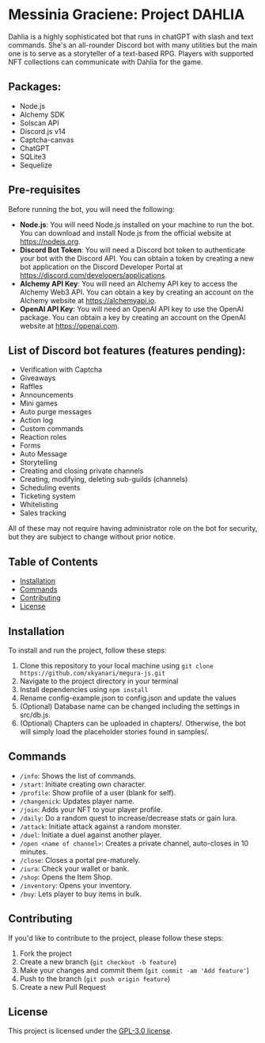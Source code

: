 # Messinia Graciene: Project DAHLIA

Dahlia is a highly sophisticated bot that runs in chatGPT with slash and text commands. She's an all-rounder Discord bot with many utilities but the main one is to serve as a storyteller of a text-based RPG. Players with supported NFT collections can communicate with Dahlia for the game.

## Packages:
- Node.js
- Alchemy SDK
- Solscan API
- Discord.js v14
- Captcha-canvas
- ChatGPT
- SQLite3
- Sequelize

## Pre-requisites
Before running the bot, you will need the following:

- **Node.js**: You will need Node.js installed on your machine to run the bot. You can download and install Node.js from the official website at https://nodejs.org.
- **Discord Bot Token**: You will need a Discord bot token to authenticate your bot with the Discord API. You can obtain a token by creating a new bot application on the Discord Developer Portal at https://discord.com/developers/applications.
- **Alchemy API Key**: You will need an Alchemy API key to access the Alchemy Web3 API. You can obtain a key by creating an account on the Alchemy website at https://alchemyapi.io.
- **OpenAI API Key**: You will need an OpenAI API key to use the OpenAI package. You can obtain a key by creating an account on the OpenAI website at https://openai.com.

## List of Discord bot features (features pending):
- Verification with Captcha
- Giveaways
- Raffles
- Announcements
- Mini games
- Auto purge messages
- Action log
- Custom commands
- Reaction roles
- Forms
- Auto Message
- Storytelling
- Creating and closing private channels
- Creating, modifying, deleting sub-guilds (channels)
- Scheduling events
- Ticketing system
- Whitelisting
- Sales tracking

All of these may not require having administrator role on the bot for security, but they are subject to change without prior notice.

## Table of Contents

- [Installation](#installation)
- [Commands](#commands)
- [Contributing](#contributing)
- [License](#license)

## Installation

To install and run the project, follow these steps:

1. Clone this repository to your local machine using `git clone https://github.com/xkyanari/megura-js.git`
2. Navigate to the project directory in your terminal
3. Install dependencies using `npm install`
4. Rename config-example.json to config.json and update the values
5. (Optional) Database name can be changed including the settings in src/db.js.
6. (Optional) Chapters can be uploaded in chapters/. Otherwise, the bot will simply load the placeholder stories found in samples/.

## Commands
- `/info`:  Shows the list of commands.
- `/start`:  Initiate creating own character.
- `/profile`:  Show profile of a user (blank for self).
- `/changenick`:  Updates player name.
- `/join`:  Adds your NFT to your player profile.
- `/daily`:  Do a random quest to increase/decrease stats or gain Iura.
- `/attack`:  Initiate attack against a random monster.
- `/duel`:  Initiate a duel against another player.
- `/open <name of channel>`:  Creates a private channel, auto-closes in 10 minutes.
- `/close`:  Closes a portal pre-maturely.
- `/iura`:  Check your wallet or bank.
- `/shop`:  Opens the Item Shop.
- `/inventory`:  Opens your inventory.
- `/buy`:  Lets player to buy items in bulk.

## Contributing

If you'd like to contribute to the project, please follow these steps:

1. Fork the project
2. Create a new branch (`git checkout -b feature`)
3. Make your changes and commit them (`git commit -am 'Add feature'`)
4. Push to the branch (`git push origin feature`)
5. Create a new Pull Request

## License

This project is licensed under the [GPL-3.0 license](https://opensource.org/license/gpl-3-0/).
